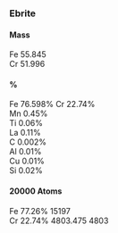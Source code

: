 <!--
 * @Description: 
 * @version: 
 * @Author: Yuanshuo_PC
 * @Date: 2020-05-12 07:57:41
 * @LastEditors: Yuanshuo_PC
 * @LastEditTime: 2020-05-12 08:47:40
-->
### Ebrite
#### Mass
Fe 55.845    
Cr 51.996
#### %
Fe 76.598%
Cr 22.74%    
Mn 0.45%    
Ti 0.06%    
La 0.11%    
C 0.002%    
Al 0.01%    
Cu 0.01%    
Si 0.02%
#### 20000 Atoms
Fe 77.26%    15197    
Cr 22.74%    4803.475    4803

 